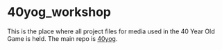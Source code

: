 40yog_workshop
==============

This is the place where all project files for media used in the 40 Year Old Game is held.  The main repo is [40yog](http://github.com/Manic0892/40yog).
